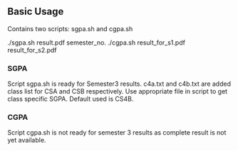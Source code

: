 ## Basic Usage
Contains two scripts: sgpa.sh and cgpa.sh

./sgpa.sh result.pdf semester_no.
./cgpa.sh result_for_s1.pdf result_for_s2.pdf

### SGPA
Script sgpa.sh is ready for Semester3 results. c4a.txt and c4b.txt are added class list for
CSA and CSB respectively. Use appropriate file in script to get class specific SGPA. Default
used is CS4B.

### CGPA
Script cgpa.sh is not ready for semester 3 results as complete result is not yet available.

